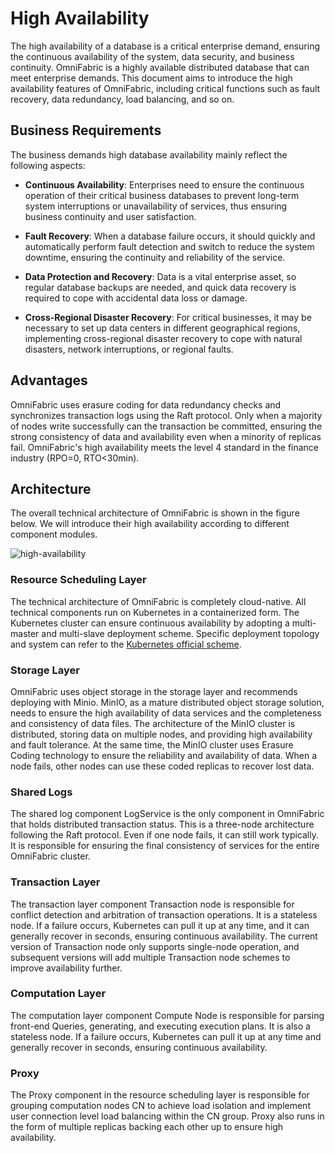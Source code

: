 # High Availability

The high availability of a database is a critical enterprise demand, ensuring the continuous availability of the system, data security, and business continuity. OmniFabric is a highly available distributed database that can meet enterprise demands. This document aims to introduce the high availability features of OmniFabric, including critical functions such as fault recovery, data redundancy, load balancing, and so on.

## Business Requirements

The business demands high database availability mainly reflect the following aspects:

* **Continuous Availability**: Enterprises need to ensure the continuous operation of their critical business databases to prevent long-term system interruptions or unavailability of services, thus ensuring business continuity and user satisfaction.

* **Fault Recovery**: When a database failure occurs, it should quickly and automatically perform fault detection and switch to reduce the system downtime, ensuring the continuity and reliability of the service.

* **Data Protection and Recovery**: Data is a vital enterprise asset, so regular database backups are needed, and quick data recovery is required to cope with accidental data loss or damage.

* **Cross-Regional Disaster Recovery**: For critical businesses, it may be necessary to set up data centers in different geographical regions, implementing cross-regional disaster recovery to cope with natural disasters, network interruptions, or regional faults.

## Advantages

OmniFabric uses erasure coding for data redundancy checks and synchronizes transaction logs using the Raft protocol. Only when a majority of nodes write successfully can the transaction be committed, ensuring the strong consistency of data and availability even when a minority of replicas fail. OmniFabric's high availability meets the level 4 standard in the finance industry (RPO=0, RTO<30min).

## Architecture

The overall technical architecture of OmniFabric is shown in the figure below. We will introduce their high availability according to different component modules.

![high-availability](https://github.com/OmniFabric/artwork/blob/main/docs/overview/high-availability.png?raw=true)

### Resource Scheduling Layer

The technical architecture of OmniFabric is completely cloud-native. All technical components run on Kubernetes in a containerized form. The Kubernetes cluster can ensure continuous availability by adopting a multi-master and multi-slave deployment scheme. Specific deployment topology and system can refer to the [Kubernetes official scheme](https://kubernetes.io/docs/setup/production-environment/tools/kubeadm/ha-topology/).

### Storage Layer

OmniFabric uses object storage in the storage layer and recommends deploying with Minio. MinIO, as a mature distributed object storage solution, needs to ensure the high availability of data services and the completeness and consistency of data files. The architecture of the MinIO cluster is distributed, storing data on multiple nodes, and providing high availability and fault tolerance. At the same time, the MinIO cluster uses Erasure Coding technology to ensure the reliability and availability of data. When a node fails, other nodes can use these coded replicas to recover lost data.

### Shared Logs

The shared log component LogService is the only component in OmniFabric that holds distributed transaction status. This is a three-node architecture following the Raft protocol. Even if one node fails, it can still work typically. It is responsible for ensuring the final consistency of services for the entire OmniFabric cluster.

### Transaction Layer

The transaction layer component Transaction node is responsible for conflict detection and arbitration of transaction operations. It is a stateless node. If a failure occurs, Kubernetes can pull it up at any time, and it can generally recover in seconds, ensuring continuous availability. The current version of Transaction node only supports single-node operation, and subsequent versions will add multiple Transaction node schemes to improve availability further.

### Computation Layer

The computation layer component Compute Node is responsible for parsing front-end Queries, generating, and executing execution plans. It is also a stateless node. If a failure occurs, Kubernetes can pull it up at any time and generally recover in seconds, ensuring continuous availability.

### Proxy

The Proxy component in the resource scheduling layer is responsible for grouping computation nodes CN to achieve load isolation and implement user connection level load balancing within the CN group. Proxy also runs in the form of multiple replicas backing each other up to ensure high availability.
